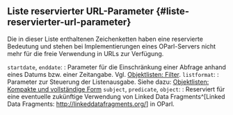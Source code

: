 ## Liste reservierter URL-Parameter {#liste-reservierter-url-parameter}

Die in dieser Liste enthaltenen Zeichenketten haben eine reservierte Bedeutung
und stehen bei Implementierungen eines OParl-Servers nicht mehr für die
freie Verwendung in URLs zur Verfügung.

`startdate`, `enddate`:
:    Parameter für die Einschränkung einer Abfrage anhand eines Datums bzw.
     einer Zeitangabe. Vgl. [Objektlisten: Filter](#filter).
`listformat`:
:    Parameter zur Steuerung der Listenausgabe.
     Siehe dazu: [Objektlisten: Kompakte und vollständige Form](#objektlisten_listformat)
`subject`, `predicate`, `object`:
:    Reserviert für eine eventuelle zukünftige Verwendung
     von Linked Data Fragments^[Linked Data Fragments: <http://linkeddatafragments.org/>]
     in OParl.
